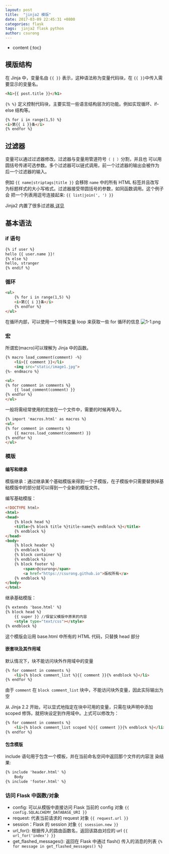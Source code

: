 ```yaml
---
layout: post
title:  "jinja2 模版"
date: 2017-03-09 22:45:31 +0800
categories: flask
tags:  jinja2 flask python
author: csurong
---
```


* content
{:toc}



## 模版结构

在 Jinja 中，变量名由 `{{ }}` 表示，这种语法称为变量代码块，在 `{{ }}`中传入需要显示的变量名。
```html
<h1>{{ post.title }}</h1>
```

`{% %}` 定义控制代码块，主要实现一些语言结构层次的功能。例如实现循环、if-else 结构等。
```html
{% for i in range(1,5) %}
<i>第{{ i }}条</i>
{% endfor %}
```

## 过滤器

变量可以通过过滤器修改。过滤器与变量用管道符号`（ | ）`分割，并且也 可以用圆括号传递可选参数。多个过滤器可以链式调用，前一个过滤器的输出会被作为 后一个过滤器的输入。

例如 `{{ name|striptags|title }}` 会移除 `name` 中的所有 HTML 标签并且改写 为标题样式的大小写格式。过滤器接受带圆括号的参数，如同函数调用。这个例子会 把一个列表用逗号连接起来: `{{ list|join(', ') }}`

Jinja2 内置了很多过滤器,[详见](http://docs.jinkan.org/docs/jinja2/templates.html#builtin-filters)

## 基本语法

### if 语句

```html
{% if user %}
hello {{ user.name }}!
{% else %}
hello, stranger
{% endif %}
```

### 循环

```html
<ul>
	{% for i in range(1,5) %}
	<i>第{{ i }}条</i>
	{% endfor %}
</ul>
```
在循环内部，可以使用一个特殊变量 loop 来获取一些 for 循环的信息
![1-1.png](http://upload-images.jianshu.io/upload_images/6434703-119f15149eea2524.png?imageMogr2/auto-orient/strip%7CimageView2/2/w/1240)

### 宏

所谓宏(macro)可以理解为 Jinja 中的函数。
```html
{% macro load_comment(comment) -%}
    <li>{{ comment }}</li>
    <img src="static/image1.jpg">
{%- endmacro %}

<ul>
{% for comment in comments %}
    {{ load_comment(comment) }}
{% endfor %}
</ul>
```

一般将需经常使用的宏放在一个文件中，需要的时候再导入。
```html
{% import 'macros.html' as macros %}
<ul>
{% for comment in comments %}
    {{ macros.load_comment(comment) }}
{% endfor %}
</ul>
```

### 模版

#### 编写和继承

模版继承：通过继承某个基础模版来得到一个子模版，在子模版中只需要替换掉基础模版中的部分就可以得到一个全新的模版文件。

编写基础模版：
```html
<!DOCTYPE html>
<html>
<head>
	{% block head %}
	<title>{% block title %}title-name{% endblock %}</title>
	{% endblock %}
</head>
<body>
	{% block header %}
	{% endblock %}
	{% block container %}
	{% endblock %}
	{% block footer %}
		<span>@csurong</span>
		<a href="https://csurong.github.io">版权所有</a>
	{% endblock %}
</body> 
</html>
```

继承基础模版：
```html
{% extends 'base.html' %}
{% block head %}
	{{ super }} //保留父模版中原来的内容
	<style type="text/css"></style>
{% endblock %}
```
这个模版会沿用 base.html 中所有的 HTML 代码，只替换 head 部分

#### 嵌套块及其作用域

默认情况下，块不能访问块外作用域中的变量
```html
{% for comment in comments %}
	<li>{% block comment_list %}{{ comment }}{% endblock %}</li>
{% endfor %}
```
由于 `comment` 在 `block comment_list` 块中，不能访问块外变量，因此实际输出为空

从 Jinja 2.2 开始，可以显式地指定在块中可用的变量，只需在块声明中添加 scoped 修饰，就把块设定到作用域中。上式可以修改为：
```html
{% for comment in comments %}
	<li>{% block comment_list scoped %}{{ comment }}{% endblock %}</li>
{% endfor %}
```

#### 包含模版

include 语句用于包含一个模板，并在当前命名空间中返回那个文件的内容渲 染结果:
```html
{% include 'header.html' %}
    Body
{% include 'footer.html' %}
```

### 访问 Flask 中函数/对象

+ config: 可以从模版中直接访问 Flask 当前的 config 对象 `{{ config.SQLALCHEMY_DATABASE_URI }}`
+ request: 代表当前请求的 request 对象 `{{ request.url }}`
+ session：Flask 的 session 对象 `{{ ssession.new }}`
+ url_for(): 根据传入的路由函数名，返回该路由对应的 url `{{ url_for('index') }}`
+ get_flashed_messages(): 返回在 Flask 中通过 flash() 传入的消息的列表 `{% for message in get_flashed_messages() %}`


